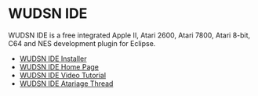 # WUDSN IDE

WUDSN IDE is a free integrated Apple II, Atari 2600, Atari 7800, Atari 8-bit, C64 and NES development plugin for Eclipse.
- [WUDSN IDE Installer](https://github.com/peterdell/wudsn-ide-install)
- [WUDSN IDE Home Page](https://www.wudsn.com/index.php/ide)
- [WUDSN IDE Video Tutorial](https://www.youtube.com/playlist?list=PLD57AEE018938BA5E)
- [WUDSN IDE Atariage Thread](http://atariage.com/forums/topic/145386-wudsn-ide-the-free-integrated-atari-8-bit-development-plugin-for-eclipse/)
